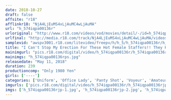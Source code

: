 ```yaml
---
date: 2018-10-27
draft: false
affsite: "r18"
afflinkr18: "NjA4LjEuMS4xLjAuMC4wLjAuMA"
url: "h_574iqpa00136r"
urloriginal: "http://www.r18.com/videos/vod/movies/detail/-/id=h_574iqpa00136r"
urlfinal: "http://media.r18.com/track/NjA4LjEuMS4xLjAuMC4wLjAuMA/videos/vod/movies/detail/-/id=h_574iqpa00136r"
samplevid: "awspv3001.r18.com/litevideo/freepv/h/h_5/h_574iqpa00136r/h_574iqpa00136r_dmb_w.mp4"
title: "I Can't Stop My Erection For These Hot Female Staffers!! They Kept Showing Off Their Bodies So Much That I Started Filming Peeping Videos Of Them"
mainimgurl: "pics.r18.com/digital/video/h_574iqpa00136r/h_574iqpa00136rps.jpg"
mainimgs: "h_574iqpa00136rps.jpg"
releasedate: "May 11, 2018"
duration: 239
productioncomp: "Only 1980 Yen"
girls: ['----']
categories: ['Uniform', 'Office Lady', 'Panty Shot', 'Voyeur', 'Amateur', 'Over 4 Hours']
imgurls: ['pics.r18.com/digital/video/h_574iqpa00136r/h_574iqpa00136rjp-1.jpg', 'pics.r18.com/digital/video/h_574iqpa00136r/h_574iqpa00136rjp-2.jpg', 'pics.r18.com/digital/video/h_574iqpa00136r/h_574iqpa00136rjp-3.jpg', 'pics.r18.com/digital/video/h_574iqpa00136r/h_574iqpa00136rjp-4.jpg', 'pics.r18.com/digital/video/h_574iqpa00136r/h_574iqpa00136rjp-5.jpg', 'pics.r18.com/digital/video/h_574iqpa00136r/h_574iqpa00136rjp-6.jpg', 'pics.r18.com/digital/video/h_574iqpa00136r/h_574iqpa00136rjp-7.jpg', 'pics.r18.com/digital/video/h_574iqpa00136r/h_574iqpa00136rjp-8.jpg', 'pics.r18.com/digital/video/h_574iqpa00136r/h_574iqpa00136rjp-9.jpg', 'pics.r18.com/digital/video/h_574iqpa00136r/h_574iqpa00136rjp-10.jpg', 'pics.r18.com/digital/video/h_574iqpa00136r/h_574iqpa00136rjp-11.jpg', 'pics.r18.com/digital/video/h_574iqpa00136r/h_574iqpa00136rjp-12.jpg', 'pics.r18.com/digital/video/h_574iqpa00136r/h_574iqpa00136rjp-13.jpg', 'pics.r18.com/digital/video/h_574iqpa00136r/h_574iqpa00136rjp-14.jpg', 'pics.r18.com/digital/video/h_574iqpa00136r/h_574iqpa00136rjp-15.jpg', 'pics.r18.com/digital/video/h_574iqpa00136r/h_574iqpa00136rjp-16.jpg', 'pics.r18.com/digital/video/h_574iqpa00136r/h_574iqpa00136rjp-17.jpg', 'pics.r18.com/digital/video/h_574iqpa00136r/h_574iqpa00136rjp-18.jpg', 'pics.r18.com/digital/video/h_574iqpa00136r/h_574iqpa00136rjp-19.jpg', 'pics.r18.com/digital/video/h_574iqpa00136r/h_574iqpa00136rjp-20.jpg']
imgs: ['h_574iqpa00136rjp-1.jpg', 'h_574iqpa00136rjp-2.jpg', 'h_574iqpa00136rjp-3.jpg', 'h_574iqpa00136rjp-4.jpg', 'h_574iqpa00136rjp-5.jpg', 'h_574iqpa00136rjp-6.jpg', 'h_574iqpa00136rjp-7.jpg', 'h_574iqpa00136rjp-8.jpg', 'h_574iqpa00136rjp-9.jpg', 'h_574iqpa00136rjp-10.jpg', 'h_574iqpa00136rjp-11.jpg', 'h_574iqpa00136rjp-12.jpg', 'h_574iqpa00136rjp-13.jpg', 'h_574iqpa00136rjp-14.jpg', 'h_574iqpa00136rjp-15.jpg', 'h_574iqpa00136rjp-16.jpg', 'h_574iqpa00136rjp-17.jpg', 'h_574iqpa00136rjp-18.jpg', 'h_574iqpa00136rjp-19.jpg', 'h_574iqpa00136rjp-20.jpg']
---
```

